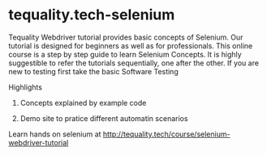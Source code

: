 # tequality.tech-selenium

Tequality Webdriver tutorial provides basic concepts of Selenium. Our tutorial is designed for beginners as well as for professionals. This online course is a step by step guide to learn Selenium Concepts. It is highly suggestible to refer the tutorials sequentially, one after the other. If you are new to testing first take the basic Software Testing

Highlights 

1. Concepts explained by example code 

2. Demo site to pratice different automatin scenarios



Learn hands on selenium at http://tequality.tech/course/selenium-webdriver-tutorial
